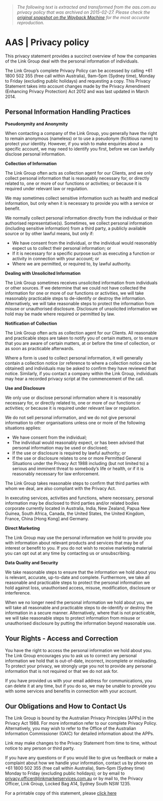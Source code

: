 > *The following text is extracted and transformed from the aas.com.au privacy policy that was archived on 2015-02-27. Please check the [original snapshot on the Wayback Machine](https://web.archive.org/web/20150227135841id_/http%3A//www.aas.com.au/public/Footer/Privacy-Policy.html) for the most accurate reproduction.*

# AAS | Privacy policy

This privacy statement provides a succinct overview of how the companies of the Link Group deal with the personal information of individuals.

The Link Group’s complete Privacy Policy can be accessed by calling +61 1800 502 355 (free call within Australia), 9am–5pm (Sydney time), Monday to Friday (excluding public holidays) and requesting a copy. This Privacy Statement takes into account changes made by the Privacy Amendment (Enhancing Privacy Protection) Act 2012 and was last updated in March 2014.

## Personal Information Handling Practices

**Pseudonymity and Anonymity**

When contacting a company of the Link Group, you generally have the right to remain anonymous (nameless) or to use a pseudonym (fictitious name) to protect your identity. However, if you wish to make enquiries about a specific account, we may need to identify you first, before we can lawfully disclose personal information.

**Collection of Information**  

The Link Group often acts as collection agent for our Clients, and we only collect personal information that is reasonably necessary for, or directly related to, one or more of our functions or activities; or because it is required under relevant law or regulation.

We may sometimes collect sensitive information such as health and medical information, but only when it is necessary to provide you with a service or benefit.

We normally collect personal information directly from the individual or their authorised representative(s). Sometimes, we collect personal information (including sensitive information) from a third party, a publicly available source or by other lawful means, but only if:

  * We have consent from the individual, or the individual would reasonably expect us to collect their personal information; or
  * If it is necessary for a specific purpose such as executing a function or activity in connection with your account; or
  * Where we are permitted, or required to, by lawful authority.



**Dealing with Unsolicited Information**

The Link Group sometimes receives unsolicited information from individuals or other sources. If we determine that we could not have collected the information for one or more of our functions or activities, we will take reasonably practicable steps to de-identify or destroy the information. Alternatively, we will take reasonable steps to protect the information from misuse or unauthorised disclosure. Disclosure of unsolicited information we hold may be made where required or permitted by law.

**Notification of Collection**

The Link Group often acts as collection agent for our Clients. All reasonable and practicable steps are taken to notify you of certain matters, or to ensure that you are aware of certain matters, at or before the time of collection, or as soon as practicable afterwards.

Where a form is used to collect personal information, it will generally contain a collection notice (or reference to where a collection notice can be obtained) and individuals may be asked to confirm they have reviewed that notice. Similarly, if you contact a company within the Link Group, individuals may hear a recorded privacy script at the commencement of the call.

**Use and Disclosure**

We only use or disclose personal information where it is reasonably necessary for, or directly related to, one or more of our functions or activities; or because it is required under relevant law or regulation.

We do not sell personal information, and we do not give personal information to other organisations unless one or more of the following situations applies:

  * We have consent from the individual;
  * The individual would reasonably expect, or has been advised that personal information may be used or disclosed;
  * If the use or disclosure is required by lawful authority; or
  * If the use or disclosure relates to one or more Permitted General Situations under the Privacy Act 1988 including (but not limited to) a serious and imminent threat to somebody’s life or health, or if it is reasonably necessary for law enforcement.



The Link Group takes reasonable steps to confirm that third parties with whom we deal, are also compliant with the Privacy Act.

In executing services, activities and functions, where necessary, personal information may be disclosed to third parties and/or related bodies corporate currently located in Australia, India, New Zealand, Papua New Guinea, South Africa, Canada, the United States, the United Kingdom, France, China [Hong Kong] and Germany.

**Direct Marketing**

The Link Group may use the personal information we hold to provide you with information about relevant products and services that may be of interest or benefit to you. If you do not wish to receive marketing material you can opt out at any time by contacting us or unsubscribing.

**Data Quality and Security**

We take reasonable steps to ensure that the information we hold about you is relevant, accurate, up-to-date and complete. Furthermore, we take all reasonable and practicable steps to protect the personal information we hold against loss, unauthorised access, misuse, modification, disclosure or interference.

When we no longer need the personal information we hold about you, we will take all reasonable and practicable steps to de-identify or destroy the information in a secure manner. Alternatively, where that is not practicable, we will take reasonable steps to protect information from misuse or unauthorised disclosure by putting the information beyond reasonable use.

## Your Rights - Access and Correction

You have the right to access the personal information we hold about you. The Link Group encourages you to ask us to correct any personal information we hold that is out-of-date, incorrect, incomplete or misleading. To protect your privacy, we strongly urge you not to provide any personal information that is not required or that we do not ask for.

If you have provided us with your email address for communications, you can delete it at any time, but if you do so, we may be unable to provide you with some services and benefits in connection with your account.

## Our Obligations and How to Contact Us

The Link Group is bound by the Australian Privacy Principles [APPs] in the Privacy Act 1988. For more information refer to our complete Privacy Policy. Alternatively, you may wish to refer to the Office of the Australian Information Commissioner (OAIC) for detailed information about the APPs.

Link may make changes to the Privacy Statement from time to time, without notice to any person or third party.

If you have any questions or if you would like to give us feedback or make a complaint about how we handle your information, contact us by phone on +61 1800 502 355 (free call within Australia), 9am–5pm (Sydney time) Monday to Friday (excluding public holidays); or by email to [privacy.officer@linkmarketservices.com.au](mailto:privacy.officer@linkmarketservices.com.au "privacy.officer@linkmarketservices.com.au") or by mail to, the Privacy Officer, Link Group, Locked Bag A14, Sydney South NSW 1235.

For a printable copy of this statement, please [click here](https://www.linkmarketservices.com.au/corporate/downloads/LG_Privacy_Statement_B_v3.pdf)

